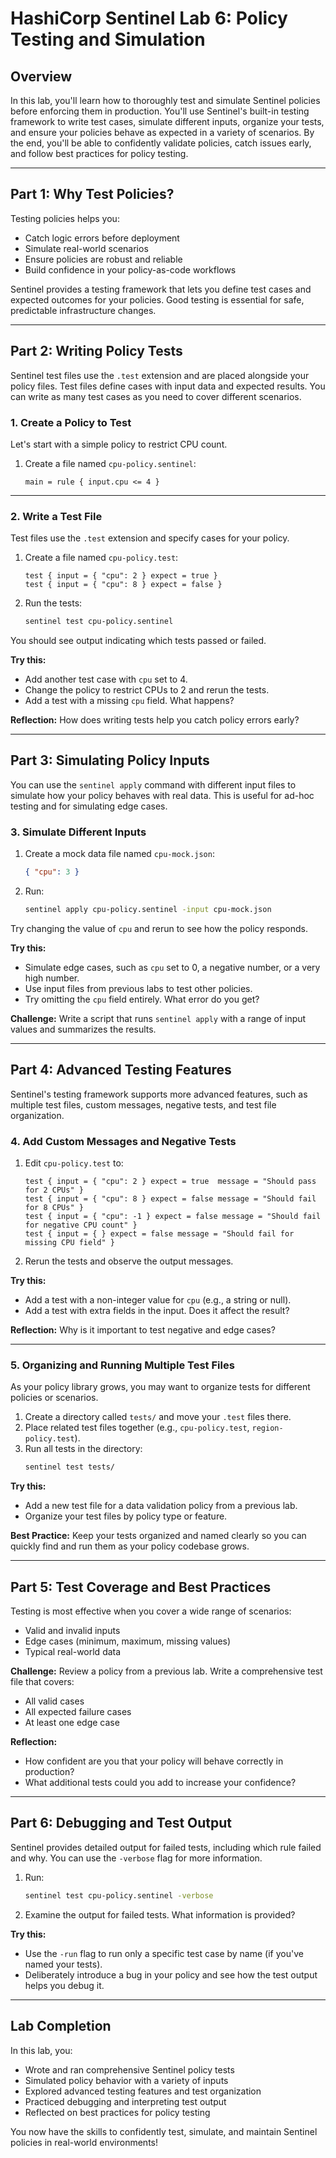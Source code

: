 # HashiCorp Sentinel Lab 6: Policy Testing and Simulation

## Overview
In this lab, you'll learn how to thoroughly test and simulate Sentinel policies before enforcing them in production. You'll use Sentinel's built-in testing framework to write test cases, simulate different inputs, organize your tests, and ensure your policies behave as expected in a variety of scenarios. By the end, you'll be able to confidently validate policies, catch issues early, and follow best practices for policy testing.

---

## Part 1: Why Test Policies?

Testing policies helps you:
- Catch logic errors before deployment
- Simulate real-world scenarios
- Ensure policies are robust and reliable
- Build confidence in your policy-as-code workflows

Sentinel provides a testing framework that lets you define test cases and expected outcomes for your policies. Good testing is essential for safe, predictable infrastructure changes.

---

## Part 2: Writing Policy Tests

Sentinel test files use the `.test` extension and are placed alongside your policy files. Test files define cases with input data and expected results. You can write as many test cases as you need to cover different scenarios.

### 1. Create a Policy to Test
Let's start with a simple policy to restrict CPU count.

1. Create a file named `cpu-policy.sentinel`:
   ```hcl
   main = rule { input.cpu <= 4 }
   ```

---

### 2. Write a Test File
Test files use the `.test` extension and specify cases for your policy.

1. Create a file named `cpu-policy.test`:
   ```hcl
   test { input = { "cpu": 2 } expect = true }
   test { input = { "cpu": 8 } expect = false }
   ```
2. Run the tests:
   ```bash
   sentinel test cpu-policy.sentinel
   ```
You should see output indicating which tests passed or failed.

**Try this:**
- Add another test case with `cpu` set to 4.
- Change the policy to restrict CPUs to 2 and rerun the tests.
- Add a test with a missing `cpu` field. What happens?

**Reflection:**
How does writing tests help you catch policy errors early?

---

## Part 3: Simulating Policy Inputs

You can use the `sentinel apply` command with different input files to simulate how your policy behaves with real data. This is useful for ad-hoc testing and for simulating edge cases.

### 3. Simulate Different Inputs
1. Create a mock data file named `cpu-mock.json`:
   ```json
   { "cpu": 3 }
   ```
2. Run:
   ```bash
   sentinel apply cpu-policy.sentinel -input cpu-mock.json
   ```
Try changing the value of `cpu` and rerun to see how the policy responds.

**Try this:**
- Simulate edge cases, such as `cpu` set to 0, a negative number, or a very high number.
- Use input files from previous labs to test other policies.
- Try omitting the `cpu` field entirely. What error do you get?

**Challenge:**
Write a script that runs `sentinel apply` with a range of input values and summarizes the results.

---

## Part 4: Advanced Testing Features

Sentinel's testing framework supports more advanced features, such as multiple test files, custom messages, negative tests, and test file organization.

### 4. Add Custom Messages and Negative Tests
1. Edit `cpu-policy.test` to:
   ```hcl
   test { input = { "cpu": 2 } expect = true  message = "Should pass for 2 CPUs" }
   test { input = { "cpu": 8 } expect = false message = "Should fail for 8 CPUs" }
   test { input = { "cpu": -1 } expect = false message = "Should fail for negative CPU count" }
   test { input = { } expect = false message = "Should fail for missing CPU field" }
   ```
2. Rerun the tests and observe the output messages.

**Try this:**
- Add a test with a non-integer value for `cpu` (e.g., a string or null).
- Add a test with extra fields in the input. Does it affect the result?

**Reflection:**
Why is it important to test negative and edge cases?

---

### 5. Organizing and Running Multiple Test Files

As your policy library grows, you may want to organize tests for different policies or scenarios.

1. Create a directory called `tests/` and move your `.test` files there.
2. Place related test files together (e.g., `cpu-policy.test`, `region-policy.test`).
3. Run all tests in the directory:
   ```bash
   sentinel test tests/
   ```

**Try this:**
- Add a new test file for a data validation policy from a previous lab.
- Organize your test files by policy type or feature.

**Best Practice:**
Keep your tests organized and named clearly so you can quickly find and run them as your policy codebase grows.

---

## Part 5: Test Coverage and Best Practices

Testing is most effective when you cover a wide range of scenarios:
- Valid and invalid inputs
- Edge cases (minimum, maximum, missing values)
- Typical real-world data

**Challenge:**
Review a policy from a previous lab. Write a comprehensive test file that covers:
- All valid cases
- All expected failure cases
- At least one edge case

**Reflection:**
- How confident are you that your policy will behave correctly in production?
- What additional tests could you add to increase your confidence?

---

## Part 6: Debugging and Test Output

Sentinel provides detailed output for failed tests, including which rule failed and why. You can use the `-verbose` flag for more information.

1. Run:
   ```bash
   sentinel test cpu-policy.sentinel -verbose
   ```
2. Examine the output for failed tests. What information is provided?

**Try this:**
- Use the `-run` flag to run only a specific test case by name (if you've named your tests).
- Deliberately introduce a bug in your policy and see how the test output helps you debug it.

---

## Lab Completion

In this lab, you:
- Wrote and ran comprehensive Sentinel policy tests
- Simulated policy behavior with a variety of inputs
- Explored advanced testing features and test organization
- Practiced debugging and interpreting test output
- Reflected on best practices for policy testing

You now have the skills to confidently test, simulate, and maintain Sentinel policies in real-world environments! 